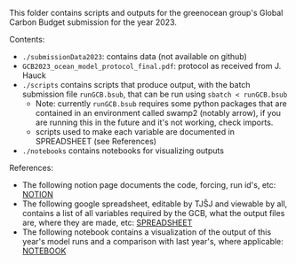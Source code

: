 This folder contains scripts and outputs for the greenocean group's Global Carbon Budget submission for the year 2023.

Contents:

- `./submissionData2023`: contains data (not available on github)
- `GCB2023_ocean_model_protocol_final.pdf`: protocol as received from J. Hauck
- `./scripts` contains scripts that produce output, with the batch submission file `runGCB.bsub`, that can be run using `sbatch < runGCB.bsub` 
    - Note: currently `runGCB.bsub` requires some python packages that are contained in an environment called swamp2 (notably arrow), if you are running this in the future and it's not working, check imports.
    - scripts used to make each variable are documented in SPREADSHEET (see References)
- `./notebooks` contains notebooks for visualizing outputs

References:
- The following notion page documents the code, forcing, run id's, etc: [NOTION](https://www.notion.so/GCB-2023-run-specifications-and-monitor-setup-81add128b34a4d87a7630e03fc542ee3)
- The following google spreadsheet, editable by TJŠJ and viewable by all, contains a list of all variables required by the GCB, what the output files are, where they are made, etc: [SPREADSHEET](https://docs.google.com/spreadsheets/d/186mFWSIaPWu7X_RldiGPrPzIuqyNupUR7XwoCBkMaIk/edit?usp=sharing)
- The following notebook contains a visualization of the output of this year's model runs and a comparison with last year's, where applicable:
[NOTEBOOK](https://nbviewer.org/github/tjarnikova/GCB2023/blob/main/notebooks/visualiseAllGCBOutputs.ipynb)
